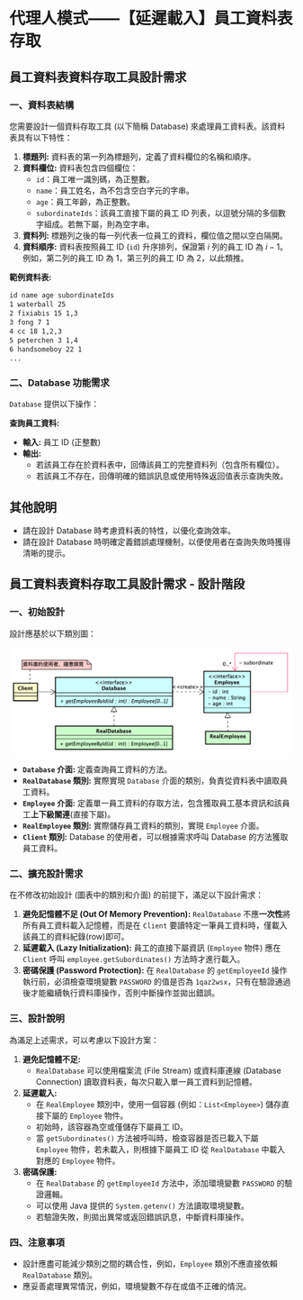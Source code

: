 ﻿# 代理人模式——【延遲載入】員工資料表存取

## 員工資料表資料存取工具設計需求

### 一、資料表結構

您需要設計一個資料存取工具 (以下簡稱 Database) 來處理員工資料表。該資料表具有以下特性：

1. **標題列:** 資料表的第一列為標題列，定義了資料欄位的名稱和順序。
2. **資料欄位:** 資料表包含四個欄位：
    - `id`：員工唯一識別碼，為正整數。
    - `name`：員工姓名，為不包含空白字元的字串。
    - `age`：員工年齡，為正整數。
    - `subordinateIds`：該員工直接下屬的員工 ID 列表，以逗號分隔的多個數字組成。若無下屬，則為空字串。
3. **資料列:** 標題列之後的每一列代表一位員工的資料，欄位值之間以空白隔開。
4. **資料順序:** 資料表按照員工 ID (`id`) 升序排列，保證第 $i$ 列的員工 ID 為 $i-1$。例如，第二列的員工 ID 為 1，第三列的員工
   ID 為 2，以此類推。

**範例資料表:**

```
id name age subordinateIds
1 waterball 25 
2 fixiabis 15 1,3
3 fong 7 1
4 cc 18 1,2,3
5 peterchen 3 1,4
6 handsomeboy 22 1
...
``` 

### 二、Database 功能需求

`Database` 提供以下操作：

**查詢員工資料:**

- **輸入:** 員工 ID (正整數)
- **輸出:**
    - 若該員工存在於資料表中，回傳該員工的完整資料列（包含所有欄位）。
    - 若該員工不存在，回傳明確的錯誤訊息或使用特殊返回值表示查詢失敗。

## 其他說明

* 請在設計 Database 時考慮資料表的特性，以優化查詢效率。
* 請在設計 Database 時明確定義錯誤處理機制，以便使用者在查詢失敗時獲得清晰的提示。

## 員工資料表資料存取工具設計需求 - 設計階段

### 一、初始設計

設計應基於以下類別圖：

![c4m11-0](Documents/c4m11-0.png)

* **`Database` 介面:** 定義查詢員工資料的方法。
* **`RealDatabase` 類別:** 實際實現 `Database` 介面的類別，負責從資料表中讀取員工資料。
* **`Employee` 介面:** 定義單一員工資料的存取方法，包含獲取員工基本資訊和該員工**上下級關連**(直接下屬)。
* **`RealEmployee` 類別:** 實際儲存員工資料的類別，實現 `Employee` 介面。
* **`Client` 類別:**  Database 的使用者，可以根據需求呼叫 Database 的方法獲取員工資料。

### 二、擴充設計需求

在不修改初始設計 (圖表中的類別和介面) 的前提下，滿足以下設計需求：

1. **避免記憶體不足 (Out Of Memory Prevention):**  `RealDatabase` 不應**一次性**將所有員工資料載入記憶體，而是在 `Client`
   要讀特定一筆員工資料時，僅載入該員工的資料紀錄(row)即可。
2. **延遲載入 (Lazy Initialization):**  員工的直接下屬資訊 (`Employee` 物件) 應在 `Client` 呼叫
   `employee.getSubordinates()` 方法時才進行載入。
3. **密碼保護 (Password Protection):**  在 `RealDatabase` 的 `getEmployeeId` 操作執行前，必須檢查環境變數 `PASSWORD`
   的值是否為 `1qaz2wsx`，只有在驗證通過後才能繼續執行資料庫操作，否則中斷操作並拋出錯誤。

### 三、設計說明

為滿足上述需求，可以考慮以下設計方案：

1. **避免記憶體不足:**
    * `RealDatabase` 可以使用檔案流 (File Stream) 或資料庫連線 (Database Connection)  讀取資料表，每次只載入單一員工資料到記憶體。
2. **延遲載入:**
    * 在 `RealEmployee` 類別中，使用一個容器 (例如：`List<Employee>`) 儲存直接下屬的 `Employee` 物件。
    * 初始時，該容器為空或僅儲存下屬員工 ID。
    * 當 `getSubordinates()` 方法被呼叫時，檢查容器是否已載入下屬 `Employee` 物件，若未載入，則根據下屬員工 ID 從
      `RealDatabase` 中載入對應的 `Employee` 物件。
3. **密碼保護:**
    * 在 `RealDatabase` 的 `getEmployeeId` 方法中，添加環境變數 `PASSWORD` 的驗證邏輯。
    * 可以使用 Java 提供的 `System.getenv()` 方法讀取環境變數。
    * 若驗證失敗，則拋出異常或返回錯誤訊息，中斷資料庫操作。

### 四、注意事項

+ 設計應盡可能減少類別之間的耦合性，例如，`Employee` 類別不應直接依賴 `RealDatabase` 類別。
+ 應妥善處理異常情況，例如，環境變數不存在或值不正確的情況。

